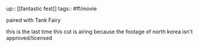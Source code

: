 ---
---
up:: [[fantastic fest]]
tags:: #ff/movie 

paired with Tank Fairy

this is the last time this cut is airing because the footage of north korea isn't approved/licensed

